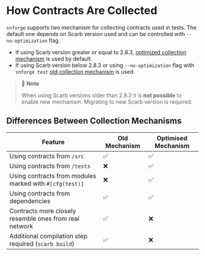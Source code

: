 # How Contracts Are Collected

`snforge` supports two mechanism for collecting contracts used in tests.
The default one depends on Scarb version used and can be controlled with `--no-optimization` flag.

- If using Scarb version greater or equal to
  2.8.3, [optimized collection mechanism](contract-collection/new-mechanism.md) is used by default.
- If using Scarb version below 2.8.3 or using `--no-optimization` flag with
  `snforge test` [old collection mechanism](contract-collection/old-mechanism.md) is used.

> 📝 **Note**
>
> When using Scarb versions older than 2.8.3 it is **not possible** to enable new mechanism.
> Migrating to new Scarb version is required.

## Differences Between Collection Mechanisms

| Feature                                                 | Old Mechanism | Optimised Mechanism |
|---------------------------------------------------------|---------------|---------------------|
| Using contracts from `/src`                             | ✅             | ✅                   |
| Using contracts from `/tests`                           | ❌             | ✅                   |
| Using contracts from modules marked with `#[cfg(test)]` | ❌             | ✅                   |
| Using contracts from dependencies                       | ✅             | ✅                   |
| Contracts more closely resemble ones from real network  | ✅             | ❌                   |
| Additional compilation step required (`scarb build`)    | ✅             | ❌                   |
